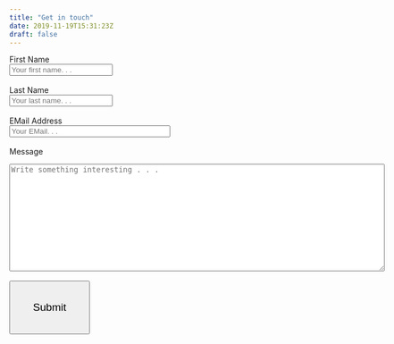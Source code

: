 ```yaml
---
title: "Get in touch"
date: 2019-11-19T15:31:23Z
draft: false
---
```


<form method="post" name="Contact">

  <label for="fname">First Name</label>
  <br>
  <input type="text" id="fname" name="firstname" placeholder="Your first name. . .">
  <br>
  <br>
  <label for="lname">Last Name</label>
  <br>
  <input type="text" id="lname" name="lastname" placeholder="Your last name. . .">
  <br>
  <br>
  <label for="email">EMail Address</label>
  <br>
  <input type="text" id="email" name="email" placeholder="Your EMail. . ." style="width: 30vw">
  <br>
  <br>
  <label for="message">Message</label>
  <br>
  <textarea id="message" name="message" placeholder="Write something interesting . . ." style="height: 20vw; width: 70vw"></textarea>
  <br>
  <br>
  <input type="submit" value="Submit" style="height: 10vw; width: 15vw; cursor: pointer; font-size: 2vw;">
  
</form>
